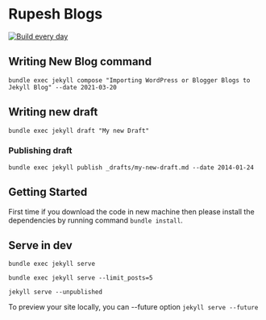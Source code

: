 # Rupesh Blogs

[![Build every day](https://github.com/rupeshtiwari/rupeshtiwari.github.io/actions/workflows/schedule-posts.yml/badge.svg?branch=main)](https://github.com/rupeshtiwari/rupeshtiwari.github.io/actions/workflows/schedule-posts.yml)
## Writing New Blog command

`bundle exec jekyll compose "Importing WordPress or Blogger Blogs to Jekyll Blog" --date 2021-03-20`

## Writing new draft

`bundle exec jekyll draft "My new Draft"`

### Publishing draft

`bundle exec jekyll publish _drafts/my-new-draft.md --date 2014-01-24`

## Getting Started
First time if you download the code in new machine then please install the dependencies by running command `bundle install`.

## Serve in dev
`bundle exec jekyll serve`

`bundle exec jekyll serve --limit_posts=5`

`jekyll serve --unpublished`

To preview your site locally, you can --future option
`jekyll serve --future`


